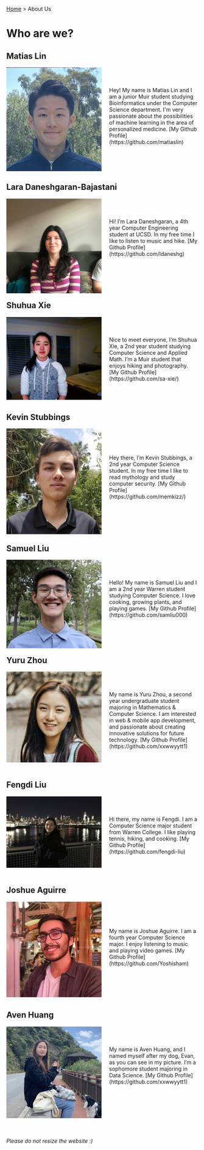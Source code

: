 [Home](https://melinucsd.github.io/cse110-w21-group16/) > About Us
# Who are we?
## Matias Lin
<img align="left" src="profiles/MatiasLin.jpg" width=250 style="margin-right: 20px;">
<br /><br /><br />
Hey! My name is Matias Lin and I am a junior Muir student studying Bioinformatics under the Computer Science department. I'm very passionate about the possibilities of machine learning in the area of personalized medicine.  
[My Github Profile](https://github.com/matiaslin)
<br /><br /><br /><br /><br />

## Lara Daneshgaran-Bajastani
<img align="left" src="profiles/LaraDaneshgaran.jpg" width=250 style="margin-right: 20px;">
<br /><br /><br />
Hi! I’m Lara Daneshgaran, a 4th year Computer Engineering student at UCSD. In my free time I like to listen to music and hike.  
[My Github Profile](https://github.com/ldaneshg)
<br /><br /><br /><br /><br /><br />

## Shuhua Xie
<img align="left" src="profiles/ShuhuaXie.jpg" width=250 style="margin-right: 20px;">
<br /><br /><br />
Nice to meet everyone, I’m Shuhua Xie, a 2nd year student studying Computer Science and Applied Math. I’m a Muir student that enjoys hiking and photography.  
[My Github Profile](https://github.com/sa-xie/)
<br /><br /><br /><br />

## Kevin Stubbings 
<img align="left" src="profiles/KevinStubbings.jpg" width=250 style="margin-right: 20px;">
<br /><br /><br /><br />
Hey there, I’m Kevin Stubbings, a 2nd year Computer Science student. In my free time I like to read mythology and study computer security.  
[My Github Profile](https://github.com/memkizz/)
<br /><br /><br /><br /><br /><br />

## Samuel Liu
<img align="left" src="profiles/SamuelLiu.jpg" width=250 style="margin-right: 20px;">
<br /><br /><br />
Hello! My name is Samuel Liu and I am a 2nd year Warren student studying Computer Science. I love cooking, growing plants, and playing games. 
[My Github Profile](https://github.com/samliu000)
<br /><br /><br /><br /><br />

## Yuru Zhou
<img align="left" src="profiles/YuruZhou.jpg" width=250 style="margin-right: 20px;">
<br /><br /><br />
My name is Yuru Zhou, a second year undergraduate student majoring in Mathematics & Computer Science. I am interested in web & mobile app development, and passionate about creating innovative solutions for future technology.  
[My Github Profile](https://github.com/xxwwyytt1)
<br /><br /><br /><br />

## Fengdi Liu
<img align="left" src="profiles/FengdiLiu.jpg" width=250 style="margin-right: 20px;">
<br /><br /><br />
Hi there, my name is Fengdi. I am a Computer Science major student from Warren College. I like playing tennis, hiking, and cooking.  
[My Github Profile](https://github.com/fengdi-liu)
<br /><br /><br /><br />

## Joshue Aguirre
<img align="left" src="profiles/JoshueAguirre.jpg" width=250 style="margin-right: 20px;">
<br /><br /><br /><br />
My name is Joshue Aguirre. I am a fourth year
Computer Science major. I enjoy listening to music and playing video games. 
[My Github Profile](https://github.com/Yoshisham)
<br /><br /><br /><br /><br /><br />

## Aven Huang
<img align="left" src="profiles/AvenHuang.jpg" width=250 style="margin-right: 20px;">
<br /><br /><br />
My name is Aven Huang, and I named myself after my dog, Evan, as you can see in my picture. I’m a sophomore student majoring in Data Science.  
[My Github Profile](https://github.com/xxwwyytt1)
<br /><br /><br /><br /><br /><br /><br /><br />

###### Please do not resize the website :)